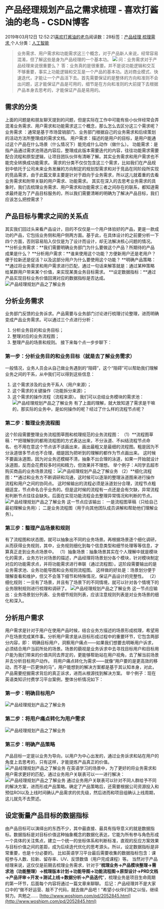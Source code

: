 
# 产品经理规划产品之需求梳理 - 喜欢打酱油的老鸟 - CSDN博客


2019年03月12日 12:52:21[喜欢打酱油的老鸟](https://me.csdn.net/weixin_42137700)阅读数：28标签：[产品经理																](https://so.csdn.net/so/search/s.do?q=产品经理&t=blog)[梳理需求																](https://so.csdn.net/so/search/s.do?q=梳理需求&t=blog)[
							](https://so.csdn.net/so/search/s.do?q=产品经理&t=blog)个人分类：[人工智能																](https://blog.csdn.net/weixin_42137700/article/category/7820233)



> 业务需求、用户需求和功能需求这三个概念，对于产品新人来说，经常容易混淆，但了解这些是身为产品经理的一个基本功。
![](http://image.woshipm.com/wp-files/2019/03/Uoaz7bsy5xPEduVBqPs6.png)
问：业务需求对于产品经理来说很重要么？
答：业务真的是很重要。并不是说功能逻辑和交互不够重要，事实上功能逻辑和交互是一个产品的基本功。选对商业模式、快速迭代，才能让一个产品活下去。首先需要保证的是整体的方向和准则不会出问题，这才能保证产品是可用的，细节是在方向和准则的大前提下去根据产品本身去思考的，才能保证产品是易用的。
## 需求的分类
上面的问题是和朋友聊天提到的问题，但是实际在工作中可能有些小伙伴经常会弄混淆业务需求、用户需求和功能需求这三个概念，那么怎么去区分这三个需求呢？
业务需求 ：通常是基于市场营销部门、业务部门根据自己的业务需求和后续策划的活动方法所整理成的需求文档。
用户需求：描述的是用户的目标，是用户能通过这个产品在什么场景（什么情况下）能完成什么动作（做什么）。
功能需求：是指产品通过需求池筛选内容后，整理成此版本需要迭代的内容，往往功能需求需要配合流程和原型逻辑，让项目团队伙伴有清晰了解。其实业务需求和用户需求也不能完全转换成功能需求。
需求的分类不仅仅包含这三个需求，比如我们在产品规划中依托于公司未来业务发展的方向制定的规划型需求和对于竞品在同阶段所实现的竞品需求，由于此篇文章主要是针对于趋向于业务需求，所以这儿就着重的去看业务需求和附带关联的用户需求、功能需求。
其实在深入的去思考业务需求的具象时，我们去梳理业务需求、用户需求和功能需求三者之间存在的联系，都知道需求最终是为了产品目标服务的，所以我们需要清晰的明确为了解决产品目标，我们应该怎么把控需求？
## 产品目标与需求之间的关系点
其实我们回过头来看产品设计，目的不仅仅是一个用户体验好的产品，更是一款成功的产品，它包括业务侧和用户侧两方面。基于此，在具体设计的之前要分析一下四个方面，否则容易陷入仅仅是为了设计而设计，却无法解决核心问题的情况。
**分析业务需求：**我们需要明确业务部门为什么要做这个产品？所期待的产品成果是什么？
**分析用户需求：**谁来使用这个功能？方便新用户还是老用户？便于拉新还是促活？以及这部分用户为什么要使用这个功能？
**明确产品策略：**通过将业务需求和用户需求进行匹配，通过一句话来解答就是：通过某种策略给某群用户带来某个价值，来实现某类业务目标需求。
**设定数据指标：**通过产品实现目标业务价值回溯对应的数据指标是否达成。
![产品经理规划产品之了解业务](http://image.woshipm.com/wp-files/2019/03/2ZWOSillD4qKCq7bTW9j.jpg)
## 分析业务需求
业务部门反馈的业务诉求。产品需要与业务部门讨论进行梳理讨论整理，进而明确变成产品业务需求。可以通过三个点进行分析：
1. 分析业务目的和业务目标；
2. 整理对应的业务流程图；
3. 整理产品的场景和规则。
接下来每个点一步步聊下：
### 第一步：分析业务目的和业务目标（就是去了解业务需求）
一般情况，业务人员会从自己做业务遇到的“阻碍”，这个“阻碍”可以帮助我们理解业务之间的干系，从中我们可以得到这些信息：
1. 这个需求涉及的业务干系人（用户来源）；
2. 这个需求的关键操作（功能拆分来源）；
3. 这个需求的操作流程（流程来源）。
我们可以总结业务模块的需求池：
![产品经理规划产品之了解业务](http://image.woshipm.com/wp-files/2019/03/tj24npAmQb2jKAxkbu5S.png)
有了上面的理解，就大致知道了需求是干嘛的，那实际的业务中，是如何操作的呢？经过了什么样的流程节点呢？
### 第二步：整理业务流程图
这个阶段需要整理业务流程图草图和梳理规范的业务流程图：
（1）**流程图草稿：**把理解到的都用流程图的方式表达出来，不分泳道、不纠结流程节点命名、也不用在意这个节点该不该画出来，画出最粗又是最细的流程图。粗是因为不分泳道很多节点也不合理，细是因为把听到的理解的都作为节点画出来。
这时候不要画泳道图，因为对业务还模糊不清，抽象不出合理的泳道，如果一开始就设计泳道图，反而会花费较多时间和精力，但效果并不理想。
举个例子：A同学去超市购买商品的业务场景流程：
![产品经理规划产品之了解业务](http://image.woshipm.com/wp-files/2019/03/TLKYifomHL6rsVyexjjV.png)
（2）**细化流程图：**通过和业务方不断调研和沟通，这时候可以逐渐的整理泳道图来进行操作流程和用户之间的协同点。
这时候输出的流程必须是泳道划分合理，流程节点粗细适宜，节点命名合乎业务的。但是这时候的流程有一点还是会有欠缺，异常流程和判断节点往往会缺失。后面在实现功能流程会去整理异常情况和判断的节点。
![产品经理规划产品之了解业务](http://image.woshipm.com/wp-files/2019/03/8WokiowxN9KWseFTbX7h.png)
这一节点应该输出：
一是流程图草稿（只给自己最初理解业务用）；
二是业务流程图（用于向其他团队成员讲解和帮助他们理解业务）。
### 第三步：整理产品场景和规则
有了流程图和状态图，就可以抽象出不同的业务场景。再根据场景逐个细化调研，从而获得业务规则，其中，业务规则细化到每个信息类型和细节处理等等信息，才算真正走到业务点场景中。
（1）抽象场景：抽象场景其实在个人理解中就是模块化的需求，业务方针对场景的描述，产品经理将场景划分各个模块，针对模块制定对应的功能需求点，并将功能需求进行串联（通过流程图）。这阶段需要输出的是业务需求池、业务功能导图和业务规则流程图。
这样做的好处是：场景划分便于理解查看和维护，但又不会落下细节和特殊情况，保证产品设计的完整性。
（2）细化规则：一旦有了场景，并且有了场景下的不同情境，就可以针对各个情境下的业务限制规则进行梳理和调研了。
![产品经理规划产品之了解业务](http://image.woshipm.com/wp-files/2019/03/psTjYiLhpXy4bQ8GZ7Pg.png)
这一节点应输出：业务场景划分列表、业务细节规则列表，应该注意规则列表是对业务场景的细化和深入。
## 分析用户需求
用户需求是针对于用户在使用产品时候，结合业务方描述的场景形成梳理，希望用户在场景完成某件事。分析用户需求是从目标形成过程中的重要环节，它包含两部分内容，即：
明确目标用户，洞察用户痛点——如果我们想要去明晰用户诉求，必须结合用户当前所处的场景。场景的藐视是业务诉求中去寻找目标用户和目标用户能为我们带来的价值共同去界定的，更能够帮助站在用户视角，去了解当前场景并去分析目标用户动作。
将用户痛点转化为需求——就像“用户要的是更高效的移动，而不是一匹更快的马”，用户能想到的解决方案都是基于其认知本身，对此，产品需要挖掘需求背后的真正诉求，进而从根源找到解决方案。
举个例子：现在英语类知识付费学习平台案例，整体分析情况如下：
### 第一步：明确目标用户
![产品经理规划产品之了解业务](http://image.woshipm.com/wp-files/2019/03/IWpKlWJIc9DAG8p33shZ.png)
### 第二步：将用户痛点转化为用户需求
![产品经理规划产品之了解业务](http://image.woshipm.com/wp-files/2019/03/KxUUXqWnnhvnpZunKMWA.png)
### 第三步：明确产品策略
产品目标一定是以业务为导向，以用户为中心出发的，通过业务诉求和站在用户的角度上去思考的，只有这样，才能提炼产品真正的价值。
![产品经理规划产品之了解业务](http://image.woshipm.com/wp-files/2019/03/AKN38mTLPf1RVVro0vmf.png)
在英语学习的场景中，为了更好的将业务需求和用户需求更好的匹配，通过业务用户关联表可以一一进行解决：
![产品经理规划产品之了解业务](http://image.woshipm.com/wp-files/2019/03/5VE0w1tZKWE24QZS4bC3.jpg)
通过业务用户关联表可以针对不同人群给予不同的解决方案，进而形成产品策略。确定了产品策略后，还需要根据公司资源投入和预估ROI以及上线时间确认产品需求的优先级，然后进而和项目组确认上线周期，这儿就先不去赘述。
## 设定衡量产品目标的数据指标
由产品目标可以演绎出的东西不少，其中最直接、最具有指导意义的就是数据指标。数据指标是对目标价值这种抽象概念的数据化表达，它能为所有参与角色形成一个具体的关注焦点，建立一个统一的坐标体系和判断标准，直观的反应方案效果与目标价值之间的差距，成为后续迭代优化的思考源头。所以，设定数据指标是非常重要，也是十分必要的。
比如英语学习平台最后需要收集的数据指标包含：课程参与人数、拉新、留存率、UV、反馈数值（用户完成课程）等。
当然对于产品经理来说，这仅仅是前期去梳理业务需求，针对于“**梳理业务→产品模块整理→需求池（功能整理）→梳理版本计划→功能导图→功能流程图→原型设计→PRD文档→产品评审→开发→测试上线→数据分析→产品迭代**”，梳理业务是项目生命周期的第一环节，后面每个内容将通过一篇文章来聊聊。
后记：产品经理并不是大家口中的“做不好运营、敲不了代码，就去做产品吧！”希望小伙伴们持之以恒，继续努力。共勉之……
[http://www.woshipm.com/pd/2052845.html](http://www.woshipm.com/pd/2052845.html)

